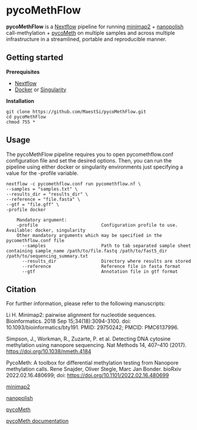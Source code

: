 # pycoMethFlow
**pycoMethFlow** is a [Nextflow](https://www.nextflow.io) pipeline for running [minimap2](https://github.com/lh3/minimap2) + [nanopolish](https://github.com/jts/nanopolish) call-methylation + [pycoMeth](https://github.com/snajder-r/pycoMeth) on multiple samples and across multiple infrastructure in a streamlined, portable and reproducible manner.

## Getting started

**Prerequisites**

* [Nextflow](https://nf-co.re/usage/installation)
* [Docker](https://docs.docker.com/engine/install/) or [Singularity](https://sylabs.io/guides/3.0/user-guide/installation.html)                                                                                  
                                                                                   
**Installation**

```
git clone https://github.com/MaestSi/pycoMethFlow.git
cd pycoMethFlow
chmod 755 *
```

## Usage

The pycoMethFlow pipeline requires you to open pycomethflow.conf configuration file and set the desired options. Then, you can run the pipeline using either docker or singularity environments just specifying a value for the -profile variable.

```
nextflow -c pycomethflow.conf run pycomethflow.nf \
--samples = "samples.txt" \
--results_dir = "results_dir" \
--reference = "file.fasta" \
--gtf = "file.gff" \
-profile docker

    Mandatory argument:
    -profile                        Configuration profile to use. Available: docker, singularity
    Other mandatory arguments which may be specified in the pycomethflow.conf file
      --samples                     Path to tab separated sample sheet containing sample_name /path/to/file.fastq /path/to/fast5_dir /path/to/sequencing_summary.txt
      --results_dir                 Directory where results are stored
      --reference                   Reference file in fasta format
      --gtf                         Annotation file in gtf format
```

## Citation

For further information, please refer to the following manuscripts:

Li H. Minimap2: pairwise alignment for nucleotide sequences. Bioinformatics. 2018 Sep 15;34(18):3094-3100. doi: 10.1093/bioinformatics/bty191. PMID: 29750242; PMCID: PMC6137996.

Simpson, J., Workman, R., Zuzarte, P. et al. Detecting DNA cytosine methylation using nanopore sequencing. Nat Methods 14, 407–410 (2017). https://doi.org/10.1038/nmeth.4184

PycoMeth: A toolbox for differential methylation testing from Nanopore methylation calls. Rene Snajder, Oliver Stegle, Marc Jan Bonder. bioRxiv 2022.02.16.480699; doi: https://doi.org/10.1101/2022.02.16.480699

[minimap2](https://github.com/lh3/minimap2)

[nanopolish](https://github.com/jts/nanopolish)

[pycoMeth](https://github.com/snajder-r/pycoMeth)

[pycoMeth documentation](https://a-slide.github.io/pycoMeth/)
